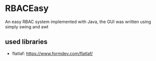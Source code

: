 # RBACEasy

An easy RBAC system implemented with Java, the GUI was written using simply swing and awt 

## used libraries

- flatlaf: https://www.formdev.com/flatlaf/